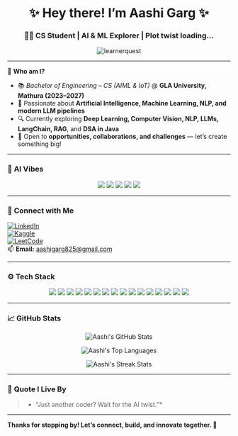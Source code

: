 <h1 align="center">✨ Hey there! I’m Aashi Garg ✨</h1>
<h3 align="center">👩‍💻 CS Student | AI & ML Explorer | Plot twist loading…</h3>

<p align="center">
  <img src="https://komarev.com/ghpvc/?username=learnerquest&label=Profile%20views&color=0e75b6&style=flat" alt="learnerquest" />
</p>

---

🚀 **Who am I?**

- 📚 *Bachelor of Engineering – CS (AIML & IoT)* @ **GLA University, Mathura (2023–2027)**
- 🤖 Passionate about **Artificial Intelligence, Machine Learning, NLP, and modern LLM pipelines**
- 🔍 Currently exploring **Deep Learning, Computer Vision, NLP, LLMs, LangChain, RAG**, and **DSA in Java**
- 🌟 Open to **opportunities, collaborations, and challenges** — let’s create something big!

---

### 💫 **AI Vibes**

<p align="center">
  <img src="https://img.shields.io/badge/AI-Driven-blueviolet?style=flat-square&logo=ai" />
  <img src="https://img.shields.io/badge/ML-Active-green?style=flat-square&logo=python" />
  <img src="https://img.shields.io/badge/NLP-Learning-orange?style=flat-square&logo=google" />
  <img src="https://img.shields.io/badge/LLMs-Exploring-yellowgreen?style=flat-square&logo=openai" />
  <img src="https://img.shields.io/badge/LangChain-RAG-blue?style=flat-square&logo=chainlink" />
</p>

---

### 🔗 **Connect with Me**

[![LinkedIn](https://img.shields.io/badge/LinkedIn-blue?style=flat&logo=linkedin)](https://www.linkedin.com/in/aashi-garg-bb8943279/)  
[![Kaggle](https://img.shields.io/badge/Kaggle-blue?style=flat&logo=kaggle)](https://www.kaggle.com/aashigarg01)  
[![LeetCode](https://img.shields.io/badge/LeetCode-orange?style=flat&logo=leetcode)](https://www.leetcode.com/aashi_garg)  
📫 **Email:** aashigarg825@gmail.com

---

### ⚙️ **Tech Stack**

<p align="center">
  <img src="https://img.shields.io/badge/Java-007396?style=for-the-badge&logo=java&logoColor=white"/>
  <img src="https://img.shields.io/badge/Python-3776AB?style=for-the-badge&logo=python&logoColor=white"/>
  <img src="https://img.shields.io/badge/JavaScript-F7DF1E?style=for-the-badge&logo=javascript&logoColor=black"/>
  <img src="https://img.shields.io/badge/MySQL-005C84?style=for-the-badge&logo=mysql&logoColor=white"/>
  <img src="https://img.shields.io/badge/MongoDB-47A248?style=for-the-badge&logo=mongodb&logoColor=white"/>
  <img src="https://img.shields.io/badge/TensorFlow-FF6F00?style=for-the-badge&logo=tensorflow&logoColor=white"/>
  <img src="https://img.shields.io/badge/Keras-D00000?style=for-the-badge&logo=keras&logoColor=white"/>
  <img src="https://img.shields.io/badge/OpenCV-5C3EE8?style=for-the-badge&logo=opencv&logoColor=white"/>
  <img src="https://img.shields.io/badge/NLP-Exploring-FF4088?style=for-the-badge&logo=google"/>
  <img src="https://img.shields.io/badge/LLMs-Active-8A2BE2?style=for-the-badge&logo=openai"/>
  <img src="https://img.shields.io/badge/LangChain-Tools-00C7B7?style=for-the-badge&logo=chainlink"/>
  <img src="https://img.shields.io/badge/RAG-Framework-FF6F61?style=for-the-badge&logo=databricks"/>
  <img src="https://img.shields.io/badge/Power%20BI-F2C811?style=for-the-badge&logo=powerbi&logoColor=black"/>
  <img src="https://img.shields.io/badge/Git-F05032?style=for-the-badge&logo=git&logoColor=white"/>
  <img src="https://img.shields.io/badge/VS%20Code-007ACC?style=for-the-badge&logo=visualstudiocode&logoColor=white"/>
  <img src="https://img.shields.io/badge/Colab-F9AB00?style=for-the-badge&logo=googlecolab&logoColor=white"/>
</p>

---

### 📈 **GitHub Stats**

<p align="center">
  <img src="https://github-readme-stats.vercel.app/api?username=learnerquest&show_icons=true&theme=tokyonight" alt="Aashi's GitHub Stats" />
</p>

<p align="center">
  <img src="https://github-readme-stats.vercel.app/api/top-langs?username=learnerquest&show_icons=true&layout=compact&theme=tokyonight" alt="Aashi's Top Languages" />
</p>

<p align="center">
  <img src="https://github-readme-streak-stats.herokuapp.com/?user=learnerquest&theme=tokyonight" alt="Aashi's Streak Stats" />
</p>

---

### 📌 **Quote I Live By**

> * “Just another coder? Wait for the AI twist.”*

---

**Thanks for stopping by! Let’s connect, build, and innovate together. 🚀**
